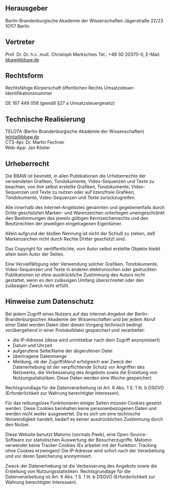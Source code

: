 ## Herausgeber

Berlin-Brandenburgische Akademie der Wissenschaften
Jägerstraße 22/23
10117 Berlin

## Vertreter

Prof. Dr. Dr. h.c. mult. Christoph Markschies
Tel.: +49 30 20370-0, E-Mail: bbaw@bbaw.de

## Rechtsform

Rechtsfähige Körperschaft öffentlichen Rechts
Umsatzsteuer-Identifikationsnummer

DE 167 449 058 (gemäß §27 a Umsatzsteuergesetz)

## Technische Realisierung

TELOTA (Berlin-Brandenburgische Akademie der Wissenschaften)  
telota@bbaw.de  
CTS-Api: Dr. Martin Fechner  
Web-App: Jan Köster

## Urheberrecht

Die BBAW ist bestrebt, in allen Publikationen die Urheberrechte der verwendeten Grafiken, Tondokumente, Video-Sequenzen und Texte zu beachten, von ihm selbst erstellte Grafiken, Tondokumente, Video-Sequenzen und Texte zu nutzen oder auf lizenzfreie Grafiken, Tondokumente, Video-Sequenzen und Texte zurückzugreifen.

Alle innerhalb des Internet-Angebotes genannten und gegebenenfalls durch Dritte geschützten Marken- und Warenzeichen unterliegen uneingeschränkt den Bestimmungen des jeweils gültigen Kennzeichenrechts und den Besitzrechten der jeweiligen eingetragenen Eigentümer.

Allein aufgrund der bloßen Nennung ist nicht der Schluß zu ziehen, daß Markenzeichen nicht durch Rechte Dritter geschützt sind.

Das Copyright für veröffentlichte, vom Autor selbst erstellte Objekte bleibt allein beim Autor der Seiten.

Eine Vervielfältigung oder Verwendung solcher Grafiken, Tondokumente, Video-Sequenzen und Texte in anderen elektronischen oder gedruckten Publikationen ist ohne ausdrückliche Zustimmung des Autors nicht gestattet, wenn es den zulässigen Umfang überschreitet oder den zulässigen Zweck nicht erfüllt.

## Hinweise zum Datenschutz

Bei jedem Zugriff eines Nutzers auf das Internet-Angebot der Berlin-Brandenburgischen Akademie der Wissenschaften und bei jedem Abruf einer Datei werden Daten über diesen Vorgang technisch bedingt vorübergehend in einer Protokolldatei gespeichert und verarbeitet:
*  die IP-Adresse (diese wird unmittelbar nach dem Zugriff anonymisiert)
*  Datum und Uhrzeit
*  aufgerufene Seite/Name der abgerufenen Datei
*  übertragene Datenmenge
*  Meldung, ob der Zugriff/Abruf erfolgreich war
Zweck der Datenerhebung ist der verpflichtende Schutz vor Angriffen des Netzwerks, die Verbesserung des Angebots sowie die Erstellung von Nutzungsstatistiken. Diese Daten werden eine Woche gespeichert.

Rechtsgrundlage für die Datenverarbeitung ist Art. 6 Abs. 1 S. 1 lit. b DSGVO (Erforderlichkeit zur Wahrung berechtigter Interessen).

Für das reibungslose Funktionieren einiger Seiten müssen Cookies gesetzt werden. Diese Cookies beinhalten keine personenbezogenen Daten und werden nicht weiter ausgewertet. Da es sich um eine technische Notwendigkeit handelt, bedarf es keiner ausdrücklichen Zustimmung durch den Nutzer.

Diese Website benutzt Matomo (vormals Piwik), eine Open-Source-Software zur statistischen Auswertung der Besucherzugriffe. Matomo verwendet keine Tracker Cookies (Es arbeitet mit der Funktion: Tracking ohne Cookies erzwingen)! 
Die IP-Adresse wird sofort nach der Verarbeitung und vor deren Speicherung anonymisiert.

Zweck der Datenerhebung ist die Verbesserung des Angebots sowie die Erstellung von Nutzungsstatistiken. Rechtsgrundlage für die Datenverarbeitung ist Art. 6 Abs. 1 S. 1 lit. b DSGVO (Erforderlichkeit zur Wahrung berechtigter Interessen).
